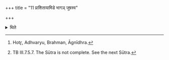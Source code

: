 +++
title = "11 प्राशितायामिडे भागञ् जुषस्व"

+++

<details><summary>थिते</summary>

11. After (the Iḍā has been) eaten (by the Hotr̥) after the (four priests)[^1] with the sacrificer as the fifth have eaten the Iḍā with iśe bhāgaṁ juṣasva...[^2],  


[^1]: Hotr̥, Adhvaryu, Brahman, Āgnīdhra.  

[^2]: TB III.7.5.7. The Sūtra is not complete. See the next Sūtra.
</details>
